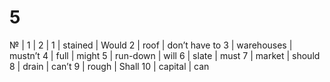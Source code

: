 # 5
№ | 1 | 2 |
1 | stained | Would
2 | roof | don’t have to
3 | warehouses | mustn’t
4 | full | might
5 | run-down | will
6 | slate | must
7 | market | should
8 | drain | can’t
9 | rough | Shall
10 | capital | can
